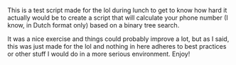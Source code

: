 This is a test script made for the lol during lunch to get to know how hard it
actually would be to create a script that will calculate your phone number
(I know, in Dutch format only) based on a binary tree search.

It was a nice exercise and things could probably improve a lot, but as I said,
this was just made for the lol and nothing in here adheres to best practices
or other stuff I would do in a more serious environment. Enjoy!
